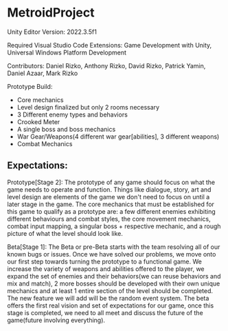 # MetroidProject
Unity Editor Version: 2022.3.5f1

Required Visual Studio Code Extensions: Game Development with Unity, Universal Windows Platform Development

Contributors: Daniel Rizko, Anthony Rizko, David Rizko, Patrick Yamin, Daniel Azaar, Mark Rizko

Prototype Build:
- Core mechanics
- Level design finalized but only 2 rooms necessary
- 3 Different enemy types and behaviors
- Crooked Meter
- A single boss and boss mechanics
- War Gear/Weapons(4 different war gear[abilities], 3 different weapons) 
- Combat Mechanics


Expectations:
- 
Prototype[Stage 2]: The prototype of any game should focus on what the game needs to operate and function. Things like dialogue, story, art and level design are elements of the game we don't need to focus on until a later stage in the game. 
The core mechanics that must be established for this game to qualify as a prototype are: a few different enemies exhibiting different behaviours and combat styles, the core movement mechanics, combat input mapping, a singular boss + respective mechanic, and a rough picture of what the level should look like.

Beta[Stage 1]: The Beta or pre-Beta starts with the team resolving all of our known bugs or issues. Once we have solved our problems, we move onto our first step towards turning the prototype to a functional game. We increase the variety of weapons and abilities offered to the player, we expand the set of enemies and their behaviors(we can reuse behaviors and mix and match), 2 more bosses should be developed with their own unique mechanics and at least 1 entire section of the level should be completed. The new feature we will add will be the random event system. The beta offers the first real vision and set of expectations for our game, once this stage is completed, we need to all meet and discuss the future of the game(future involving everything).

